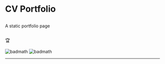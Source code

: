 # CV Portfolio

##
A static portfolio page


##


🏆





![badmath](
https://img.shields.io/static/v1?label=node.js&message=GNU&color=9cf)
![badmath](https://img.shields.io/github/languages/top/lernantino/badmath)


---